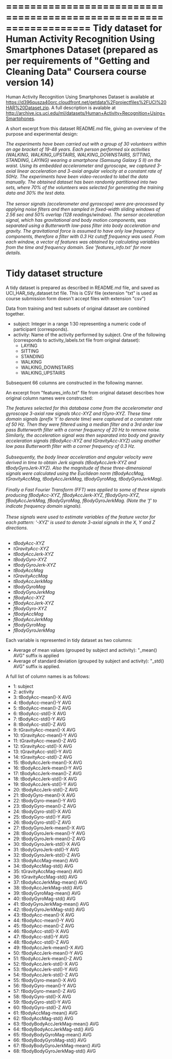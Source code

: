 ==================================================================
Tidy dataset for Human Activity Recognition Using Smartphones Dataset (prepared as per requirements of "Getting and Cleaning Data" Coursera course version 14)
==================================================================

Human Activity Recognition Using Smartphones Dataset is available at https://d396qusza40orc.cloudfront.net/getdata%2Fprojectfiles%2FUCI%20HAR%20Dataset.zip.
A full description is avalable at http://archive.ics.uci.edu/ml/datasets/Human+Activity+Recognition+Using+Smartphones.

A short excerpt from this dataset README.md file, giving an overview of the purpose and experimental design:

<cite>
	The experiments have been carried out with a group of 30 volunteers within an age bracket of 19-48 years. Each person performed six activities (WALKING, WALKING_UPSTAIRS, WALKING_DOWNSTAIRS, SITTING, STANDING, LAYING) wearing a smartphone (Samsung Galaxy S II) on the waist. Using its embedded accelerometer and gyroscope, we captured 3-axial linear acceleration and 3-axial angular velocity at a constant rate of 50Hz. The experiments have been video-recorded to label the data manually. The obtained dataset has been randomly partitioned into two sets, where 70% of the volunteers was selected for generating the training data and 30% the test data.<br/><br/>
	The sensor signals (accelerometer and gyroscope) were pre-processed by applying noise filters and then sampled in fixed-width sliding windows of 2.56 sec and 50% overlap (128 readings/window). The sensor acceleration signal, which has gravitational and body motion components, was separated using a Butterworth low-pass filter into body acceleration and gravity. The gravitational force is assumed to have only low frequency components, therefore a filter with 0.3 Hz cutoff frequency was used. From each window, a vector of features was obtained by calculating variables from the time and frequency domain. See 'features_info.txt' for more details. 
</cite>


Tidy dataset structure
======================

A tidy dataset is prepared as described in README.md file, and saved as UCI_HAR_tidy_dataset.txt file.
This is CSV file (extension "txt" is used as course submission form doesn't accept files with extension "csv")

Data from training and test subsets of original dataset are combined together.

- subject: Integer in a range 1:30 representing a numeric code of participant (corresponds).
- activity: Name of the activity performed by subject. One of the following (corresponds to activity_labels.txt file from original dataset):
	- LAYING
	- SITTING
	- STANDING
	- WALKING
	- WALKING_DOWNSTAIRS
	- WALKING_UPSTAIRS
	
Subsequent 66 columns are constructed in the following manner.

An excerpt from "features_info.txt" file from original dataset describes how original column names were constructed:

<cite>
	The features selected for this database come from the accelerometer and gyroscope 3-axial raw signals tAcc-XYZ and tGyro-XYZ. These time domain signals (prefix 't' to denote time) were captured at a constant rate of 50 Hz. Then they were filtered using a median filter and a 3rd order low pass Butterworth filter with a corner frequency of 20 Hz to remove noise. Similarly, the acceleration signal was then separated into body and gravity acceleration signals (tBodyAcc-XYZ and tGravityAcc-XYZ) using another low pass Butterworth filter with a corner frequency of 0.3 Hz. <br/><br/>
	Subsequently, the body linear acceleration and angular velocity were derived in time to obtain Jerk signals (tBodyAccJerk-XYZ and tBodyGyroJerk-XYZ). Also the magnitude of these three-dimensional signals were calculated using the Euclidean norm (tBodyAccMag, tGravityAccMag, tBodyAccJerkMag, tBodyGyroMag, tBodyGyroJerkMag). <br/><br/>
	Finally a Fast Fourier Transform (FFT) was applied to some of these signals producing fBodyAcc-XYZ, fBodyAccJerk-XYZ, fBodyGyro-XYZ, fBodyAccJerkMag, fBodyGyroMag, fBodyGyroJerkMag. (Note the 'f' to indicate frequency domain signals). <br/><br/>
	These signals were used to estimate variables of the feature vector for each pattern:  
	'-XYZ' is used to denote 3-axial signals in the X, Y and Z directions.<br/><br/>
	<ul>
		<li>tBodyAcc-XYZ</li>
		<li>tGravityAcc-XYZ</li>
		<li>tBodyAccJerk-XYZ</li>
		<li>tBodyGyro-XYZ</li>
		<li>tBodyGyroJerk-XYZ</li>
		<li>tBodyAccMag</li>
		<li>tGravityAccMag</li>
		<li>tBodyAccJerkMag</li>
		<li>tBodyGyroMag</li>
		<li>tBodyGyroJerkMag</li>
		<li>fBodyAcc-XYZ</li>
		<li>fBodyAccJerk-XYZ</li>
		<li>fBodyGyro-XYZ</li>
		<li>fBodyAccMag</li>
		<li>fBodyAccJerkMag</li>
		<li>fBodyGyroMag</li>
		<li>fBodyGyroJerkMag</li>
	</ul>
</cite>

Each variable is represented in tidy dataset as two columns:
- Average of mean values (grouped by subject and activity): "_mean() AVG" suffix is applied
- Average of standard deviation (grouped by subject and activity): "_std() AVG" suffix is applied.

A full list of column names is as follows:

- 1:   subject
- 2:   activity
- 3:   tBodyAcc-mean()-X AVG
- 4:   tBodyAcc-mean()-Y AVG
- 5:   tBodyAcc-mean()-Z AVG
- 6:   tBodyAcc-std()-X AVG
- 7:   tBodyAcc-std()-Y AVG
- 8:   tBodyAcc-std()-Z AVG
- 9:   tGravityAcc-mean()-X AVG
- 10:  tGravityAcc-mean()-Y AVG
- 11:  tGravityAcc-mean()-Z AVG
- 12:  tGravityAcc-std()-X AVG
- 13:  tGravityAcc-std()-Y AVG
- 14:  tGravityAcc-std()-Z AVG
- 15:  tBodyAccJerk-mean()-X AVG
- 16:  tBodyAccJerk-mean()-Y AVG
- 17:  tBodyAccJerk-mean()-Z AVG
- 18:  tBodyAccJerk-std()-X AVG
- 19:  tBodyAccJerk-std()-Y AVG
- 20:  tBodyAccJerk-std()-Z AVG
- 21:  tBodyGyro-mean()-X AVG
- 22:  tBodyGyro-mean()-Y AVG
- 23:  tBodyGyro-mean()-Z AVG
- 24:  tBodyGyro-std()-X AVG
- 25:  tBodyGyro-std()-Y AVG
- 26:  tBodyGyro-std()-Z AVG
- 27:  tBodyGyroJerk-mean()-X AVG
- 28:  tBodyGyroJerk-mean()-Y AVG
- 29:  tBodyGyroJerk-mean()-Z AVG
- 30:  tBodyGyroJerk-std()-X AVG
- 31:  tBodyGyroJerk-std()-Y AVG
- 32:  tBodyGyroJerk-std()-Z AVG
- 33:  tBodyAccMag-mean() AVG
- 34:  tBodyAccMag-std() AVG
- 35:  tGravityAccMag-mean() AVG
- 36:  tGravityAccMag-std() AVG
- 37:  tBodyAccJerkMag-mean() AVG
- 38:  tBodyAccJerkMag-std() AVG
- 39:  tBodyGyroMag-mean() AVG
- 40:  tBodyGyroMag-std() AVG
- 41:  tBodyGyroJerkMag-mean() AVG
- 42:  tBodyGyroJerkMag-std() AVG
- 43:  fBodyAcc-mean()-X AVG
- 44:  fBodyAcc-mean()-Y AVG
- 45:  fBodyAcc-mean()-Z AVG
- 46:  fBodyAcc-std()-X AVG
- 47:  fBodyAcc-std()-Y AVG
- 48:  fBodyAcc-std()-Z AVG
- 49:  fBodyAccJerk-mean()-X AVG
- 50:  fBodyAccJerk-mean()-Y AVG
- 51:  fBodyAccJerk-mean()-Z AVG
- 52:  fBodyAccJerk-std()-X AVG
- 53:  fBodyAccJerk-std()-Y AVG
- 54:  fBodyAccJerk-std()-Z AVG
- 55:  fBodyGyro-mean()-X AVG
- 56:  fBodyGyro-mean()-Y AVG
- 57:  fBodyGyro-mean()-Z AVG
- 58:  fBodyGyro-std()-X AVG
- 59:  fBodyGyro-std()-Y AVG
- 60:  fBodyGyro-std()-Z AVG
- 61:  fBodyAccMag-mean() AVG
- 62:  fBodyAccMag-std() AVG
- 63:  fBodyBodyAccJerkMag-mean() AVG
- 64:  fBodyBodyAccJerkMag-std() AVG
- 65:  fBodyBodyGyroMag-mean() AVG
- 66:  fBodyBodyGyroMag-std() AVG
- 67:  fBodyBodyGyroJerkMag-mean() AVG
- 68:  fBodyBodyGyroJerkMag-std() AVG